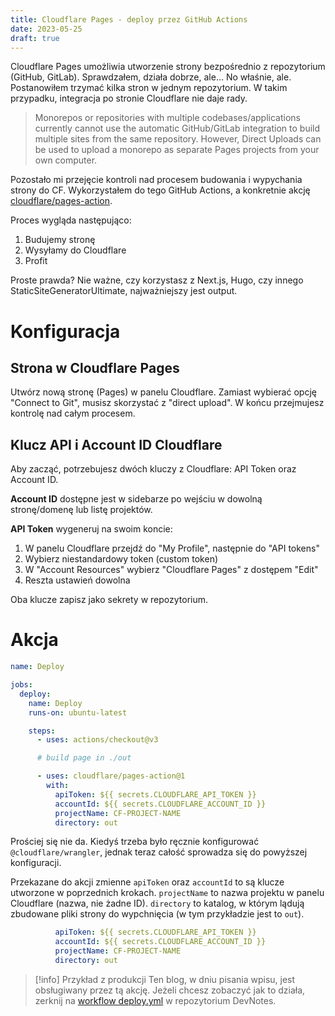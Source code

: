 ```yaml
---
title: Cloudflare Pages - deploy przez GitHub Actions
date: 2023-05-25
draft: true
---
```


Cloudflare Pages umożliwia utworzenie strony bezpośrednio z repozytorium (GitHub, GitLab). Sprawdzałem, działa dobrze, ale... No właśnie, ale. Postanowiłem trzymać kilka stron w jednym repozytorium. W takim przypadku, integracja po stronie Cloudflare nie daje rady.

> Monorepos or repositories with multiple codebases/applications currently cannot use the automatic GitHub/GitLab integration to build multiple sites from the same repository. However, Direct Uploads can be used to upload a monorepo as separate Pages projects from your own computer.

Pozostało mi przejęcie kontroli nad procesem budowania i wypychania strony do CF. Wykorzystałem do tego GitHub Actions, a konkretnie akcję [cloudflare/pages-action](https://github.com/cloudflare/pages-action).

Proces wygląda następująco:

1. Budujemy stronę
2. Wysyłamy do Cloudflare
3. Profit

Proste prawda? Nie ważne, czy korzystasz z Next.js, Hugo, czy innego StaticSiteGeneratorUltimate, najważniejszy jest output.

# Konfiguracja

## Strona w Cloudflare Pages

Utwórz nową stronę (Pages) w panelu Cloudflare. Zamiast wybierać opcję "Connect to Git", musisz skorzystać z "direct upload". W końcu przejmujesz kontrolę nad całym procesem.

## Klucz API i Account ID Cloudflare

Aby zacząć, potrzebujesz dwóch kluczy z Cloudflare: API Token oraz Account ID.

**Account ID** dostępne jest w sidebarze po wejściu w dowolną stronę/domenę lub listę projektów.

**API Token** wygeneruj na swoim koncie:

1. W panelu Cloudflare przejdź do "My Profile", następnie do "API tokens"
2. Wybierz niestandardowy token (custom token)
3. W "Account Resources" wybierz "Cloudflare Pages" z dostępem "Edit"
4. Reszta ustawień dowolna

Oba klucze zapisz jako sekrety w repozytorium.

# Akcja

```yaml
name: Deploy

jobs:
  deploy:
    name: Deploy
    runs-on: ubuntu-latest

    steps:
      - uses: actions/checkout@v3

      # build page in ./out

      - uses: cloudflare/pages-action@1
        with:
          apiToken: ${{ secrets.CLOUDFLARE_API_TOKEN }}
          accountId: ${{ secrets.CLOUDFLARE_ACCOUNT_ID }}
          projectName: CF-PROJECT-NAME
          directory: out
```

Prościej się nie da. Kiedyś trzeba było ręcznie konfigurować `@cloudflare/wrangler`, jednak teraz całość sprowadza się do powyższej konfiguracji.

Przekazane do akcji zmienne `apiToken` oraz `accountId` to są klucze utworzone w poprzednich krokach. `projectName` to nazwa projektu w panelu Cloudflare (nazwa, nie żadne ID). `directory` to katalog, w którym lądują zbudowane pliki strony do wypchnięcia (w tym przykładzie jest to `out`).

```yaml
          apiToken: ${{ secrets.CLOUDFLARE_API_TOKEN }}
          accountId: ${{ secrets.CLOUDFLARE_ACCOUNT_ID }}
          projectName: CF-PROJECT-NAME
          directory: out
```

> [!info] Przykład z produkcji
> Ten blog, w dniu pisania wpisu, jest obsługiwany przez tą akcję. Jeżeli chcesz zobaczyć jak to działa, zerknij na [workflow deploy.yml](https://github.com/rzeczkowskip/devnotes.blog/blob/main/.github/workflows/deploy.yml) w repozytorium DevNotes.
